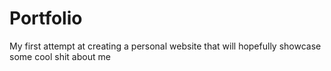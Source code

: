 # Portfolio
My first attempt at creating a personal website that will hopefully showcase some cool shit about me
